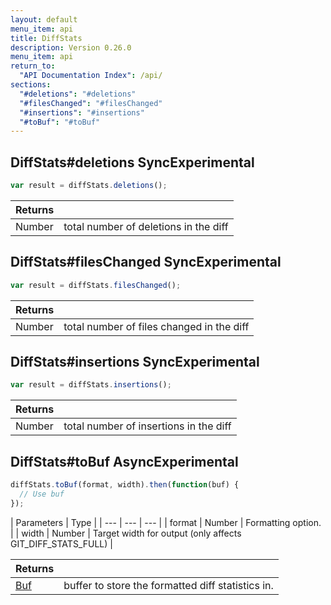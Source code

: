 ```yaml
---
layout: default
menu_item: api
title: DiffStats
description: Version 0.26.0
menu_item: api
return_to:
  "API Documentation Index": /api/
sections:
  "#deletions": "#deletions"
  "#filesChanged": "#filesChanged"
  "#insertions": "#insertions"
  "#toBuf": "#toBuf"
---
```


## <a name="deletions"></a><span>DiffStats#</span>deletions <span class="tags"><span class="sync">Sync</span><span class="experimental">Experimental</span></span>

```js
var result = diffStats.deletions();
```

| Returns |  |
| --- | --- |
| Number |  total number of deletions in the diff |

## <a name="filesChanged"></a><span>DiffStats#</span>filesChanged <span class="tags"><span class="sync">Sync</span><span class="experimental">Experimental</span></span>

```js
var result = diffStats.filesChanged();
```

| Returns |  |
| --- | --- |
| Number |  total number of files changed in the diff |

## <a name="insertions"></a><span>DiffStats#</span>insertions <span class="tags"><span class="sync">Sync</span><span class="experimental">Experimental</span></span>

```js
var result = diffStats.insertions();
```

| Returns |  |
| --- | --- |
| Number |  total number of insertions in the diff |

## <a name="toBuf"></a><span>DiffStats#</span>toBuf <span class="tags"><span class="async">Async</span><span class="experimental">Experimental</span></span>

```js
diffStats.toBuf(format, width).then(function(buf) {
  // Use buf
});
```

| Parameters | Type |
| --- | --- | --- |
| format | Number | Formatting option. |
| width | Number | Target width for output (only affects GIT_DIFF_STATS_FULL) |

| Returns |  |
| --- | --- |
| [Buf](/api/buf/) | buffer to store the formatted diff statistics in. |

